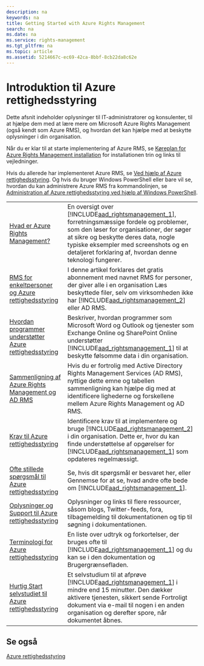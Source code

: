 ```yaml
---
description: na
keywords: na
title: Getting Started with Azure Rights Management
search: na
ms.date: na
ms.service: rights-management
ms.tgt_pltfrm: na
ms.topic: article
ms.assetid: 5214667c-ec69-42ca-8bbf-8cb22da8c62e
---
```

# Introduktion til Azure rettighedsstyring
Dette afsnit indeholder oplysninger til IT-administratorer og konsulenter, til at hjælpe dem med at lære mere om Microsoft Azure Rights Management (også kendt som Azure RMS), og hvordan det kan hjælpe med at beskytte oplysninger i din organisation.

Når du er klar til at starte implementering af Azure RMS, se [Køreplan for Azure Rights Management installation](../Topic/Azure_Rights_Management_Deployment_Roadmap.md) for installationen trin og links til vejledninger.

Hvis du allerede har implementeret Azure RMS, se [Ved hjælp af Azure rettighedsstyring](../Topic/Using_Azure_Rights_Management.md). Og hvis du bruger Windows PowerShell eller bare vil se, hvordan du kan administrere Azure RMS fra kommandolinjen, se [Administration af Azure rettighedsstyring ved hjælp af Windows PowerShell](../Topic/Administering_Azure_Rights_Management_by_Using_Windows_PowerShell.md).

|||
|-|-|
|[Hvad er Azure Rights Management?](../Topic/What_is_Azure_Rights_Management_.md)|En oversigt over [!INCLUDE[aad_rightsmanagement_1](../Token/aad_rightsmanagement_1_md.md)], forretningsmæssige fordele og problemer, som den løser for organisationer, der søger at sikre og beskytte deres data, nogle typiske eksempler med screenshots og en detaljeret forklaring af, hvordan denne teknologi fungerer.|
|[RMS for enkeltpersoner og Azure rettighedsstyring](../Topic/RMS_for_Individuals_and_Azure_Rights_Management.md)|I denne artikel forklares det gratis abonnement med navnet RMS for personer, der giver alle i en organisation Læs beskyttede filer, selv om virksomheden ikke har [!INCLUDE[aad_rightsmanagement_2](../Token/aad_rightsmanagement_2_md.md)] eller AD RMS.|
|[Hvordan programmer understøtter Azure rettighedsstyring](../Topic/How_Applications_Support_Azure_Rights_Management.md)|Beskriver, hvordan programmer som Microsoft Word og Outlook og tjenester som Exchange Online og SharePoint Online understøtter [!INCLUDE[aad_rightsmanagement_1](../Token/aad_rightsmanagement_1_md.md)] til at beskytte følsomme data i din organisation.|
|[Sammenligning af Azure Rights Management og AD RMS](../Topic/Comparing_Azure_Rights_Management_and_AD_RMS.md)|Hvis du er fortrolig med Active Directory Rights Management Services (AD RMS), nyttige dette emne og tabellen sammenligning kan hjælpe dig med at identificere lighederne og forskellene mellem Azure Rights Management og AD RMS.|
|[Krav til Azure rettighedsstyring](../Topic/Requirements_for_Azure_Rights_Management.md)|Identificere krav til at implementere og bruge [!INCLUDE[aad_rightsmanagement_2](../Token/aad_rightsmanagement_2_md.md)] i din organisation. Dette er, hvor du kan finde understøttelse af opgørelser for [!INCLUDE[aad_rightsmanagement_1](../Token/aad_rightsmanagement_1_md.md)] som opdateres regelmæssigt.|
|[Ofte stillede spørgsmål til Azure rettighedsstyring](../Topic/Frequently_Asked_Questions_for_Azure_Rights_Management.md)|Se, hvis dit spørgsmål er besvaret her, eller Gennemse for at se, hvad andre ofte bede om [!INCLUDE[aad_rightsmanagement_1](../Token/aad_rightsmanagement_1_md.md)].|
|[Oplysninger og Support til Azure rettighedsstyring](../Topic/Information_and_Support_for_Azure_Rights_Management.md)|Oplysninger og links til flere ressourcer, såsom blogs, Twitter-feeds, fora, tilbagemelding til dokumentationen og tip til søgning i dokumentationen.|
|[Terminologi for Azure rettighedsstyring](../Topic/Terminology_for_Azure_Rights_Management.md)|En liste over udtryk og forkortelser, der bruges ofte til [!INCLUDE[aad_rightsmanagement_1](../Token/aad_rightsmanagement_1_md.md)] og du kan se i den dokumentation og Brugergrænsefladen.|
|[Hurtig Start selvstudiet til Azure rettighedsstyring](../Topic/Quick_Start_Tutorial_for_Azure_Rights_Management.md)|Et selvstudium til at afprøve [!INCLUDE[aad_rightsmanagement_1](../Token/aad_rightsmanagement_1_md.md)] i mindre end 15 minutter. Den dækker aktivere tjenesten, sikkert sende Fortroligt dokument via e-mail til nogen i en anden organisation og derefter spore, når dokumentet åbnes.|

## Se også
[Azure rettighedsstyring](../Topic/Azure_Rights_Management.md)

